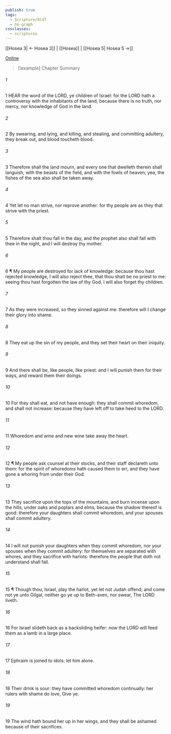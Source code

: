 ```yaml
---
publish: true
tags:
  - Scripture/OldT
  - no-graph
cssclasses:
  - scriptures
---
```

[[Hosea 3| ← Hosea 3]] | [[Hosea]] | [[Hosea 5| Hosea 5 →]]

[Online](https://churchofjesuschrist.org/study/scriptures/ot/hosea/4?lang=eng)

>[!example] Chapter Summary
>
###### 1
1 HEAR the word of the LORD, ye children of Israel: for the LORD hath a controversy with the inhabitants of the land, because there is no truth, nor mercy, nor knowledge of God in the land.
###### 2
2 By swearing, and lying, and killing, and stealing, and committing adultery, they break out, and blood toucheth blood.
###### 3
3 Therefore shall the land mourn, and every one that dwelleth therein shall languish, with the beasts of the field, and with the fowls of heaven; yea, the fishes of the sea also shall be taken away.
###### 4
4 Yet let no man strive, nor reprove another: for thy people are as they that strive with the priest.
###### 5
5 Therefore shalt thou fall in the day, and the prophet also shall fall with thee in the night, and I will destroy thy mother.
###### 6
6 ¶ My people are destroyed for lack of knowledge: because thou hast rejected knowledge, I will also reject thee, that thou shalt be no priest to me: seeing thou hast forgotten the law of thy God, I will also forget thy children.
###### 7
7 As they were increased, so they sinned against me: therefore will I change their glory into shame.
###### 8
8 They eat up the sin of my people, and they set their heart on their iniquity.
###### 9
9 And there shall be, like people, like priest: and I will punish them for their ways, and reward them their doings.
###### 10
10 For they shall eat, and not have enough: they shall commit whoredom, and shall not increase: because they have left off to take heed to the LORD.
###### 11
11 Whoredom and wine and new wine take away the heart.
###### 12
12 ¶ My people ask counsel at their stocks, and their staff declareth unto them: for the spirit of whoredoms hath caused them to err, and they have gone a whoring from under their God.
###### 13
13 They sacrifice upon the tops of the mountains, and burn incense upon the hills, under oaks and poplars and elms, because the shadow thereof is good: therefore your daughters shall commit whoredom, and your spouses shall commit adultery.
###### 14
14 I will not punish your daughters when they commit whoredom, nor your spouses when they commit adultery: for themselves are separated with whores, and they sacrifice with harlots: therefore the people that doth not understand shall fall.
###### 15
15 ¶ Though thou, Israel, play the harlot, yet let not Judah offend; and come not ye unto Gilgal, neither go ye up to Beth-aven, nor swear, The LORD liveth.
###### 16
16 For Israel slideth back as a backsliding heifer: now the LORD will feed them as a lamb in a large place.
###### 17
17 Ephraim is joined to idols: let him alone.
###### 18
18 Their drink is sour: they have committed whoredom continually: her rulers with shame do love, Give ye.
###### 19
19 The wind hath bound her up in her wings, and they shall be ashamed because of their sacrifices.



